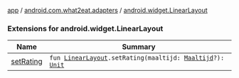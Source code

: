 [app](../../index.md) / [android.com.what2eat.adapters](../index.md) / [android.widget.LinearLayout](./index.md)

### Extensions for android.widget.LinearLayout

| Name | Summary |
|---|---|
| [setRating](set-rating.md) | `fun `[`LinearLayout`](https://developer.android.com/reference/android/widget/LinearLayout.html)`.setRating(maaltijd: `[`Maaltijd`](../../android.com.what2eat.model/-maaltijd/index.md)`?): `[`Unit`](https://kotlinlang.org/api/latest/jvm/stdlib/kotlin/-unit/index.html) |
